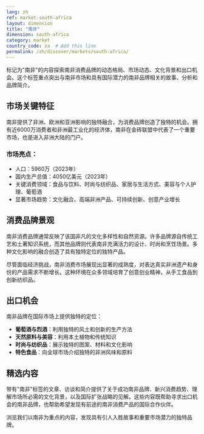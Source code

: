 ```yaml
---
lang: zh
ref: market-south-africa
layout: dimension
title: "南非"
dimension: south-africa
category: market
country_code: za  # Add this line
permalink: /zh/discover/markets/south-africa/
---
```


标记为"南非"的内容探索南非消费品牌的动态格局、市场动态、文化背景和出口机会。这个标签重点突出与南非市场和具有国际潜力的南非品牌相关的故事、分析和品牌简介。

## 市场关键特征

南非提供了非洲、欧洲和亚洲影响的独特融合，为消费品牌创造了独特的机会。拥有近6000万消费者和非洲最工业化的经济体，南非在金砖联盟中代表了一个重要市场，也是进入非洲大陆的门户。

### 市场亮点：
- 人口：5960万（2023年）
- 国内生产总值：4050亿美元（2023年）
- 关键消费领域：食品与饮料、时尚与纺织品、家居与生活方式、美容与个人护理、葡萄酒
- 显著市场趋势：文化融合、高端非洲产品、可持续创新、创意产业增长

## 消费品牌景观

南非消费品牌通常反映了该国非凡的文化多样性和自然资源。许多品牌源自传统工艺和土著知识系统，而其他品牌则代表南非充满活力的设计、时尚和烹饪场景。多种文化影响的融合创造了具有独特定位的独特产品。

尽管面临经济挑战，南非消费市场展现出显著的成熟度，对表达真实非洲遗产和身份的产品需求不断增长。这种环境在众多领域培育了创意创业精神，从手工食品到创新纺织品。

## 出口机会

南非品牌在国际市场上提供独特的定位：

- **葡萄酒与烈酒**：利用独特的风土和创新的生产方法
- **天然原料与美容**：利用本土植物和传统知识
- **时尚与纺织品**：展示独特的图案、材料和文化影响
- **特色食品**：向全球市场介绍独特的非洲风味和原料

## 精选内容

带有"南非"标签的文章、访谈和简介提供了关于成功南非品牌、新兴消费趋势、理解市场所必需的文化背景，以及国际扩张战略的见解。这些内容既帮助寻求出口机会的南非品牌，也帮助希望发现有前途的南非消费产品的国际合作伙伴。

浏览我们以南非为重点的内容，发现具有引人入胜故事和重要市场潜力的独特品牌。
